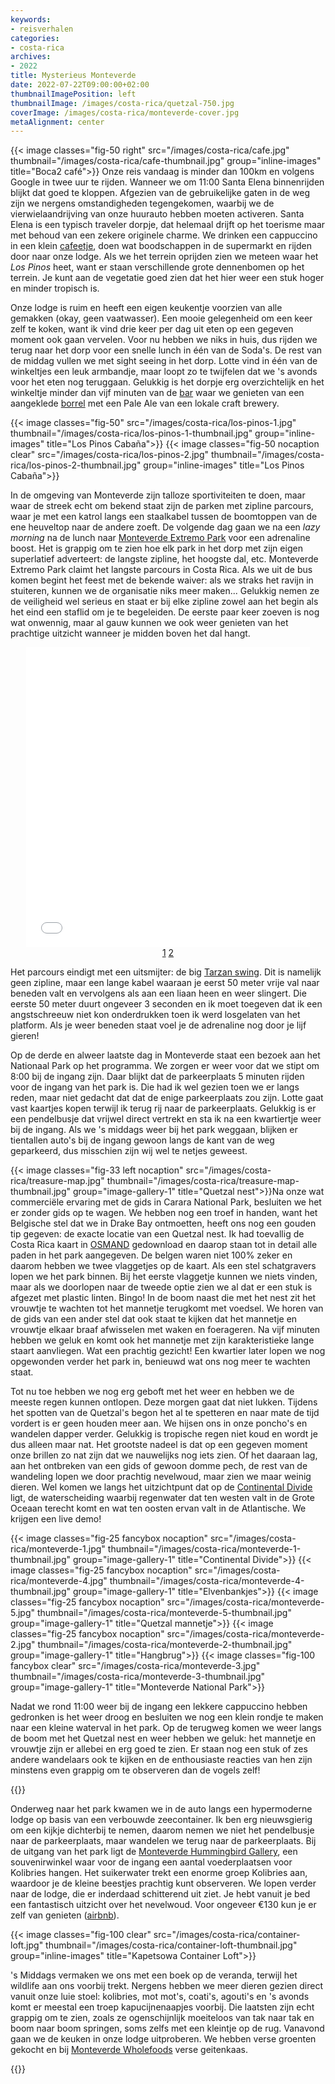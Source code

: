 ```yaml
---
keywords:
- reisverhalen
categories:
- costa-rica
archives:
- 2022
title: Mysterieus Monteverde
date: 2022-07-22T09:00:00+02:00
thumbnailImagePosition: left
thumbnailImage: /images/costa-rica/quetzal-750.jpg
coverImage: /images/costa-rica/monteverde-cover.jpg
metaAlignment: center
---
```

{{< image classes="fig-50 right" src="/images/costa-rica/cafe.jpg" thumbnail="/images/costa-rica/cafe-thumbnail.jpg" group="inline-images" title="Boca2 café">}}
Onze reis vandaag is minder dan 100km en volgens Google in twee uur te rijden. Wanneer we om 11:00 Santa Elena binnenrijden blijkt dat goed te kloppen. Afgezien van de gebruikelijke gaten in de weg zijn we nergens omstandigheden tegengekomen, waarbij we de vierwielaandrijving van onze huurauto hebben moeten activeren. Santa Elena is een typisch traveler dorpje, dat helemaal drijft op het toerisme maar met behoud van een zekere originele charme. We drinken een cappuccino in een klein [cafeetje](https://g.page/Boca2?share), doen wat boodschappen in de supermarkt en rijden door naar onze lodge. Als we het terrein oprijden zien we meteen waar het _Los Pinos_ heet, want er staan verschillende grote dennenbomen op het terrein. Je kunt aan de vegetatie goed zien dat het hier weer een stuk hoger en minder tropisch is.

Onze lodge is ruim en heeft een eigen keukentje voorzien van alle gemakken (okay, geen vaatwasser). Een mooie gelegenheid om een keer zelf te koken, want ik vind drie keer per dag uit eten op een gegeven moment ook gaan vervelen. Voor nu hebben we niks in huis, dus rijden we terug naar het dorp voor een snelle lunch in één van de Soda's. De rest van de middag vullen we met sight seeing in het dorp. Lotte vind in één van de winkeltjes een leuk armbandje, maar loopt zo te twijfelen dat we 's avonds voor het eten nog teruggaan. Gelukkig is het dorpje erg overzichtelijk en het winkeltje minder dan vijf minuten van de [bar](https://goo.gl/maps/7HTFJpX6wwyREaL96) waar we genieten van een aangeklede [borrel](https://www.menusqrcostarica.com/the-open-kitchen/) met een Pale Ale van een lokale craft brewery.

{{< image classes="fig-50" src="/images/costa-rica/los-pinos-1.jpg" thumbnail="/images/costa-rica/los-pinos-1-thumbnail.jpg" group="inline-images" title="Los Pinos Cabaña">}}
{{< image classes="fig-50 nocaption clear" src="/images/costa-rica/los-pinos-2.jpg" thumbnail="/images/costa-rica/los-pinos-2-thumbnail.jpg" group="inline-images" title="Los Pinos Cabaña">}}

In de omgeving van Monteverde zijn talloze sportiviteiten te doen, maar waar de streek echt om bekend staat zijn de parken met zipline parcours, waar je met een katrol langs een staalkabel tussen de boomtoppen van de ene heuveltop naar de andere zoeft. De volgende dag gaan we na een _lazy morning_ na de lunch naar [Monteverde Extremo Park](http://monteverdeextremopark.com/) voor een adrenaline boost. Het is grappig om te zien hoe elk park in het dorp met zijn eigen superlatief adverteert: de langste zipline, het hoogste dal, etc. Monteverde Extremo Park claimt het langste parcours in Costa Rica. Als we uit de bus komen begint het feest met de bekende waiver: als we straks het ravijn in stuiteren, kunnen we de organisatie niks meer maken... Gelukkig nemen ze de veiligheid wel serieus en staat er bij elke zipline zowel aan het begin als het eind een staflid om je te begeleiden. De eerste paar keer zoeven is nog wat onwennig, maar al gauw kunnen we ook weer genieten van het prachtige uitzicht wanneer je midden boven het dal hangt.

<div align="center">
<iframe name="tubeframe" width="90%" height="480"
src="//www.youtube.com/embed/P4p-aaDFKCQ?rel=0" frameborder="0"
allowfullscreen>
</iframe></br>
<a class="button this-win" href="https://www.youtube.com/embed/P4p-aaDFKCQ?rel=0" target="tubeframe">1</a>
<a class="button this-win" href="https://www.youtube.com/embed/p2JZwZ1bXGA?rel=0" target="tubeframe">2</a>
</div>

Het parcours eindigt met een uitsmijter: de big [Tarzan swing](https://www.youtube.com/embed/p2JZwZ1bXGA?rel=0). Dit is namelijk geen zipline, maar een lange kabel waaraan je eerst 50 meter vrije val naar beneden valt en vervolgens als aan een liaan heen en weer slingert. Die eerste 50 meter duurt ongeveer 3 seconden en ik moet toegeven dat ik een angstschreeuw niet kon onderdrukken toen ik werd losgelaten van het platform. Als je weer beneden staat voel je de adrenaline nog door je lijf gieren!

Op de derde en alweer laatste dag in Monteverde staat een bezoek aan het Nationaal Park op het programma. We zorgen er weer voor dat we stipt om 8:00 bij de ingang zijn. Daar blijkt dat de parkeerplaats 5 minuten rijden voor de ingang van het park is. Die had ik wel gezien toen we er langs reden, maar niet gedacht dat dat de enige parkeerplaats zou zijn. Lotte gaat vast kaartjes kopen terwijl ik terug rij naar de parkeerplaats. Gelukkig is er een pendelbusje dat vrijwel direct vertrekt en sta ik na een kwartiertje weer bij de ingang. Als we 's middags weer bij het park weggaan, blijken er tientallen auto's bij de ingang gewoon langs de kant van de weg geparkeerd, dus misschien zijn wij wel te netjes geweest.

{{< image classes="fig-33 left nocaption" src="/images/costa-rica/treasure-map.jpg" thumbnail="/images/costa-rica/treasure-map-thumbnail.jpg" group="image-gallery-1" title="Quetzal nest">}}Na onze wat commerciële ervaring met de gids in Carara National Park, besluiten we het er zonder gids op te wagen. We hebben nog een troef in handen, want het Belgische stel dat we in Drake Bay ontmoetten, heeft ons nog een gouden tip gegeven: de exacte locatie van een Quetzal nest. Ik had toevallig de Costa Rica kaart in [OSMAND](https://osmand.net/) gedownload en daarop staan tot in detail alle paden in het park aangegeven. De belgen waren niet 100% zeker en daarom hebben we twee vlaggetjes op de kaart. Als een stel schatgravers lopen we het park binnen. Bij het eerste vlaggetje kunnen we niets vinden, maar als we doorlopen naar de tweede optie zien we al dat er een stuk is afgezet met plastic linten. Bingo! In de boom naast die met het nest zit het vrouwtje te wachten tot het mannetje terugkomt met voedsel. We horen van de gids van een ander stel dat ook staat te kijken dat het mannetje en vrouwtje elkaar braaf afwisselen met waken en foerageren. Na vijf minuten hebben we geluk en komt ook het mannetje met zijn karakteristieke lange staart aanvliegen. Wat een prachtig gezicht! Een kwartier later lopen we nog opgewonden verder het park in, benieuwd wat ons nog meer te wachten staat.

Tot nu toe hebben we nog erg geboft met het weer en hebben we de meeste regen kunnen ontlopen. Deze morgen gaat dat niet lukken. Tijdens het spotten van de Quetzal's begon het al te spetteren en naar mate de tijd vordert is er geen houden meer aan. We hijsen ons in onze poncho's en wandelen dapper verder. Gelukkig is tropische regen niet koud en wordt je dus alleen maar nat. Het grootste nadeel is dat op een gegeven moment onze brillen zo nat zijn dat we nauwelijks nog iets zien. Of het daaraan lag, aan het ontbreken van een gids of gewoon domme pech, de rest van de wandeling lopen we door prachtig nevelwoud, maar zien we maar weinig dieren. Wel komen we langs het uitzichtpunt dat op de [Continental Divide](https://nl.wikipedia.org/wiki/Continental_Divide) ligt, de waterscheiding waarbij regenwater dat ten westen valt in de Grote Oceaan terecht komt en wat ten oosten ervan valt in de Atlantische. We krijgen een live demo!

{{< image classes="fig-25 fancybox nocaption" src="/images/costa-rica/monteverde-1.jpg" thumbnail="/images/costa-rica/monteverde-1-thumbnail.jpg" group="image-gallery-1" title="Continental Divide">}}
{{< image classes="fig-25 fancybox nocaption" src="/images/costa-rica/monteverde-4.jpg" thumbnail="/images/costa-rica/monteverde-4-thumbnail.jpg" group="image-gallery-1" title="Elvenbankjes">}}
{{< image classes="fig-25 fancybox nocaption" src="/images/costa-rica/monteverde-5.jpg" thumbnail="/images/costa-rica/monteverde-5-thumbnail.jpg" group="image-gallery-1" title="Quetzal mannetje">}}
{{< image classes="fig-25 fancybox nocaption" src="/images/costa-rica/monteverde-2.jpg" thumbnail="/images/costa-rica/monteverde-2-thumbnail.jpg" group="image-gallery-1" title="Hangbrug">}}
{{< image classes="fig-100 fancybox clear" src="/images/costa-rica/monteverde-3.jpg" thumbnail="/images/costa-rica/monteverde-3-thumbnail.jpg" group="image-gallery-1" title="Monteverde National Park">}}

Nadat we rond 11:00 weer bij de ingang een lekkere cappuccino hebben gedronken is het weer droog en besluiten we nog een klein rondje te maken naar een kleine waterval in het park. Op de terugweg komen we weer langs de boom met het Quetzal nest en weer hebben we geluk: het mannetje en vrouwtje zijn er allebei en erg goed te zien. Er staan nog een stuk of zes andere wandelaars ook te kijken en de enthousiaste reacties van hen zijn minstens even grappig om te observeren dan de vogels zelf!

{{<youtube id="UYh7gSAvvVQ">}}

Onderweg naar het park kwamen we in de auto langs een hypermoderne lodge op basis van een verbouwde zeecontainer. Ik ben erg nieuwsgierig om een kijkje dichterbij te nemen, daarom nemen we niet het pendelbusje naar de parkeerplaats, maar wandelen we terug naar de parkeerplaats. Bij de uitgang van het park ligt de [Monteverde Hummingbird Gallery](https://goo.gl/maps/CyE56daahAAscRTi9), een souvenirwinkel waar voor de ingang een aantal voederplaatsen voor Kolibries hangen. Het suikerwater trekt een enorme groep Kolibries aan, waardoor je de kleine beestjes prachtig kunt observeren. We lopen verder naar de lodge, die er inderdaad schitterend uit ziet. Je hebt vanuit je bed een fantastisch uitzicht over het nevelwoud. Voor ongeveer €130 kun je er zelf van genieten ([airbnb](https://www.airbnb.nl/rooms/37518547)).

{{< image classes="fig-100 clear" src="/images/costa-rica/container-loft.jpg" thumbnail="/images/costa-rica/container-loft-thumbnail.jpg" group="inline-images" title="Kapetsowa Container Loft">}}

's Middags vermaken we ons met een boek op de veranda, terwijl het wildlife aan ons voorbij trekt. Nergens hebben we meer dieren gezien direct vanuit onze luie stoel: kolibries, mot mot's, coati's, agouti's en 's avonds komt er meestal een troep kapucijnenaapjes voorbij. Die laatsten zijn echt grappig om te zien, zoals ze ogenschijnlijk moeiteloos van tak naar tak en boom naar boom springen, soms zelfs met een kleintje op de rug. Vanavond gaan we de keuken in onze lodge uitproberen. We hebben verse groenten gekocht en bij [Monteverde Wholefoods](https://goo.gl/maps/tmhA8vmy6X84jv7u7) verse geitenkaas.

{{<youtube id="2EU4_KAWAiI">}}